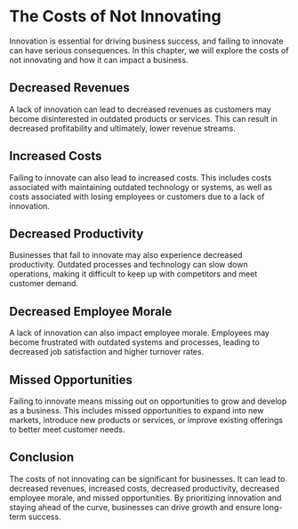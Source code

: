 The Costs of Not Innovating
====================================================================================

Innovation is essential for driving business success, and failing to innovate can have serious consequences. In this chapter, we will explore the costs of not innovating and how it can impact a business.

Decreased Revenues
------------------

A lack of innovation can lead to decreased revenues as customers may become disinterested in outdated products or services. This can result in decreased profitability and ultimately, lower revenue streams.

Increased Costs
---------------

Failing to innovate can also lead to increased costs. This includes costs associated with maintaining outdated technology or systems, as well as costs associated with losing employees or customers due to a lack of innovation.

Decreased Productivity
----------------------

Businesses that fail to innovate may also experience decreased productivity. Outdated processes and technology can slow down operations, making it difficult to keep up with competitors and meet customer demand.

Decreased Employee Morale
-------------------------

A lack of innovation can also impact employee morale. Employees may become frustrated with outdated systems and processes, leading to decreased job satisfaction and higher turnover rates.

Missed Opportunities
--------------------

Failing to innovate means missing out on opportunities to grow and develop as a business. This includes missed opportunities to expand into new markets, introduce new products or services, or improve existing offerings to better meet customer needs.

Conclusion
----------

The costs of not innovating can be significant for businesses. It can lead to decreased revenues, increased costs, decreased productivity, decreased employee morale, and missed opportunities. By prioritizing innovation and staying ahead of the curve, businesses can drive growth and ensure long-term success.


